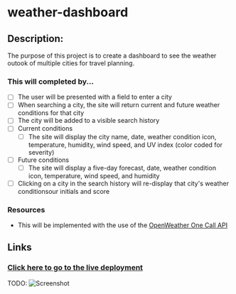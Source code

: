# weather-dashboard

## Description:

The purpose of this project is to create a dashboard to see the weather outook of multiple cities for travel planning.
### This will completed by...

- [ ] The user will be presented with a field to enter a city
- [ ] When searching a city, the site will return current and future weather conditions for that city
- [ ] The city will be added to a visible search history
- [ ] Current conditions
  - [ ] The site will display the city name, date, weather condition icon, temperature, humidity, wind speed, and UV index (color coded for severity)
- [ ] Future conditions
  - [ ] The site will display a five-day forecast, date, weather condition icon, temperature, wind speed, and humidity
- [ ] Clicking on a city in the search history will re-display that city's weather conditionsour initials and score

### Resources
- This will be implemented with the use of the [OpenWeather One Call API](https://openweathermap.org/api/one-call-api)

## Links

### [Click here to go to the live deployment](https://jamestw13.github.io/weather-dashboard/)

TODO:
![Screenshot]()

